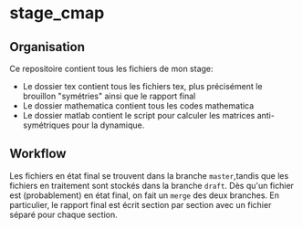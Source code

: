 # stage_cmap

## Organisation
Ce repositoire contient tous les fichiers de mon stage:
  - Le dossier tex contient tous les fichiers tex, plus précisément le brouillon "symétries" ainsi que le rapport final
  - Le dossier mathematica contient tous les codes mathematica
  - Le dossier matlab contient le script pour calculer les matrices anti-symétriques pour la dynamique.

## Workflow
Les fichiers en état final se trouvent dans la branche ``master``,tandis que les fichiers en traitement sont stockés dans la branche ``draft``. Dès qu'un fichier est (probablement) en état final, on fait un ``merge`` des deux branches. En particulier, le rapport final est écrit section par section avec un fichier séparé pour chaque section.
